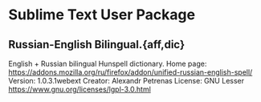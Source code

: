 # Sublime Text User Package

## Russian-English Bilingual.{aff,dic}

English + Russian bilingual Hunspell dictionary.
Home page: https://addons.mozilla.org/ru/firefox/addon/unified-russian-english-spell/
Version: 1.0.3.1webext
Creator: Alexandr Petrenas
License: GNU Lesser https://www.gnu.org/licenses/lgpl-3.0.html
